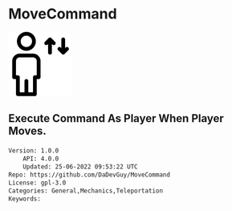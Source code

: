 # MoveCommand
<img src="https://raw.githubusercontent.com/DaDevGuy/MoveCommand/9995eaf21dbfc69c51f9a1fb4a473bc53d5e2de2/assets/images/icon.png" width="128" height="128" />

## Execute Command As Player When Player Moves.
```properties
Version: 1.0.0
    API: 4.0.0
    Updated: 25-06-2022 09:53:22 UTC
Repo: https://github.com/DaDevGuy/MoveCommand
License: gpl-3.0
Categories: General,Mechanics,Teleportation
Keywords: 
```
